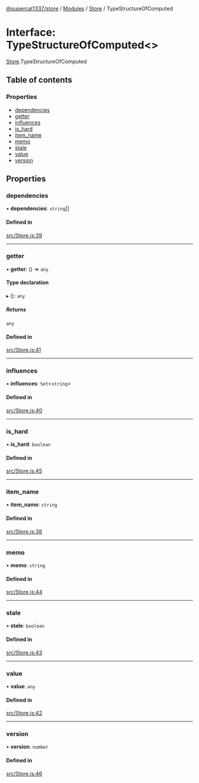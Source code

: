 [@supercat1337/store](../README.md) / [Modules](../modules.md) / [Store](../modules/Store.md) / TypeStructureOfComputed

# Interface: TypeStructureOfComputed\<\>

[Store](../modules/Store.md).TypeStructureOfComputed

## Table of contents

### Properties

- [dependencies](Store.TypeStructureOfComputed.md#dependencies)
- [getter](Store.TypeStructureOfComputed.md#getter)
- [influences](Store.TypeStructureOfComputed.md#influences)
- [is\_hard](Store.TypeStructureOfComputed.md#is_hard)
- [item\_name](Store.TypeStructureOfComputed.md#item_name)
- [memo](Store.TypeStructureOfComputed.md#memo)
- [stale](Store.TypeStructureOfComputed.md#stale)
- [value](Store.TypeStructureOfComputed.md#value)
- [version](Store.TypeStructureOfComputed.md#version)

## Properties

### dependencies

• **dependencies**: `string`[]

#### Defined in

[src/Store.js:39](https://github.com/supercat911/store/blob/9eab26457994429fb3aea8c0bb95dc2c6a395287/src/Store.js#L39)

___

### getter

• **getter**: () => `any`

#### Type declaration

▸ (): `any`

##### Returns

`any`

#### Defined in

[src/Store.js:41](https://github.com/supercat911/store/blob/9eab26457994429fb3aea8c0bb95dc2c6a395287/src/Store.js#L41)

___

### influences

• **influences**: `Set`\<`string`\>

#### Defined in

[src/Store.js:40](https://github.com/supercat911/store/blob/9eab26457994429fb3aea8c0bb95dc2c6a395287/src/Store.js#L40)

___

### is\_hard

• **is\_hard**: `boolean`

#### Defined in

[src/Store.js:45](https://github.com/supercat911/store/blob/9eab26457994429fb3aea8c0bb95dc2c6a395287/src/Store.js#L45)

___

### item\_name

• **item\_name**: `string`

#### Defined in

[src/Store.js:38](https://github.com/supercat911/store/blob/9eab26457994429fb3aea8c0bb95dc2c6a395287/src/Store.js#L38)

___

### memo

• **memo**: `string`

#### Defined in

[src/Store.js:44](https://github.com/supercat911/store/blob/9eab26457994429fb3aea8c0bb95dc2c6a395287/src/Store.js#L44)

___

### stale

• **stale**: `boolean`

#### Defined in

[src/Store.js:43](https://github.com/supercat911/store/blob/9eab26457994429fb3aea8c0bb95dc2c6a395287/src/Store.js#L43)

___

### value

• **value**: `any`

#### Defined in

[src/Store.js:42](https://github.com/supercat911/store/blob/9eab26457994429fb3aea8c0bb95dc2c6a395287/src/Store.js#L42)

___

### version

• **version**: `number`

#### Defined in

[src/Store.js:46](https://github.com/supercat911/store/blob/9eab26457994429fb3aea8c0bb95dc2c6a395287/src/Store.js#L46)
